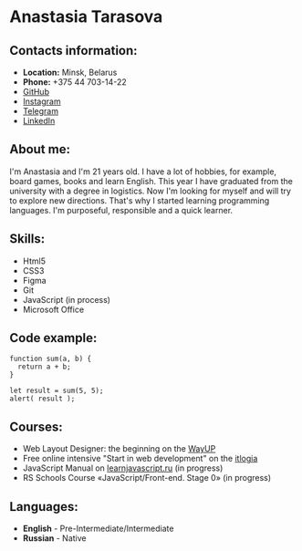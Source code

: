 # Anastasia Tarasova 

## Contacts information: 
* **Location:** Minsk, Belarus
* **Phone:** +375 44 703-14-22
* [GitHub](https://github.com/taranastasiia)
* [Instagram](https://www.instagram.com/ana.trsva/)
* [Telegram](t.me/an_trsva)
* [LinkedIn](https://www.linkedin.com/in/anastasiia-tarasova-7a8745249)

## About me:
I'm Anastasia and I'm 21 years old. I have a lot of hobbies, for example, board games, books and learn English. This year I have graduated from the university with a degree in logistics. Now I'm looking for myself and will try to explore new directions. That's why I started learning programming languages. I'm purposeful, responsible and a quick learner. 

## Skills:
* Html5
* CSS3 
* Figma
* Git
* JavaScript (in process)
* Microsoft Office 

## Code example:
```
function sum(a, b) {
  return a + b;
}

let result = sum(5, 5);
alert( result );
```

## Courses: 
* Web Layout Designer: the beginning on the [WayUP](https://wayup.in/) 
* Free online intensive "Start in web development" on the [itlogia](https://itlogia.ru/)
* JavaScript Manual on [learnjavascript.ru](https://learnjavascript.ru) (in progress)
* RS Schools Course «JavaScript/Front-end. Stage 0» (in progress) 

## Languages:
* **English** - Pre-Intermediate/Intermediate 
* **Russian** - Native 
